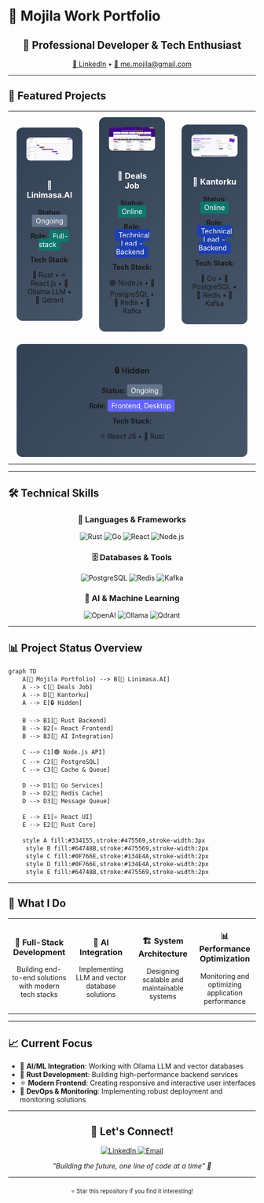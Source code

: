 # 🚀 Mojila Work Portfolio

<div align="center">
  <h2>💼 Professional Developer & Tech Enthusiast</h2>
  <p>
    <a href="https://linkedin.com/in/mojila">🔗 LinkedIn</a> • 
    <a href="mailto:me.mojila@gmail.com">📧 me.mojila@gmail.com</a>
  </p>
</div>

---

## 🎯 Featured Projects

<div align="center">
  <table>
    <tr>
      <td align="center" width="33%">
        <div style="background: linear-gradient(135deg, #334155, #475569); padding: 20px; border-radius: 12px; margin: 10px;">
           <img src="images/linimasa.png" alt="Linimasa.AI Preview" style="width: 100%; max-width: 300px; border-radius: 8px; margin-bottom: 15px;"/>
           <h3><a href="https://github.com/mojila/linimasa-ai" target="_blank" style="color: white; text-decoration: none;">🤖 Linimasa.AI</a></h3>
          <p><strong>Status:</strong> <span style="background: #64748B; color: white; padding: 4px 8px; border-radius: 4px;">Ongoing</span></p>
           <p><strong>Role:</strong> <span style="background: #0F766E; color: white; padding: 4px 8px; border-radius: 4px;">Full-stack</span></p>
          <p><strong>Tech Stack:</strong></p>
          <p>🦀 Rust • ⚛️ React.js • 🧠 Ollama LLM • 🔧 Qdrant</p>
        </div>
      </td>
      <td align="center" width="33%">
        <div style="background: linear-gradient(135deg, #334155, #475569); padding: 20px; border-radius: 12px; margin: 10px;">
           <img src="images/dealls.png" alt="Deals Job Preview" style="width: 100%; max-width: 300px; border-radius: 8px; margin-bottom: 15px;"/>
           <h3><a href="https://dealls.com" target="_blank" style="color: white; text-decoration: none;">💼 Deals Job</a></h3>
          <p><strong>Status:</strong> <span style="background: #0F766E; color: white; padding: 4px 8px; border-radius: 4px;">Online</span></p>
           <p><strong>Role:</strong> <span style="background: #1E40AF; color: white; padding: 4px 8px; border-radius: 4px;">Technical Lead - Backend</span></p>
          <p><strong>Tech Stack:</strong></p>
          <p>🟢 Node.js • 🐘 PostgreSQL • 🔧 Redis • 🎯 Kafka</p>
        </div>
      </td>
      <td align="center" width="33%">
        <div style="background: linear-gradient(135deg, #334155, #475569); padding: 20px; border-radius: 12px; margin: 10px;">
           <img src="images/kantorku.png" alt="Kantorku Preview" style="width: 100%; max-width: 300px; border-radius: 8px; margin-bottom: 15px;"/>
           <h3><a href="https://kantorku.id" target="_blank" style="color: white; text-decoration: none;">🏢 Kantorku</a></h3>
          <p><strong>Status:</strong> <span style="background: #0F766E; color: white; padding: 4px 8px; border-radius: 4px;">Online</span></p>
           <p><strong>Role:</strong> <span style="background: #1E40AF; color: white; padding: 4px 8px; border-radius: 4px;">Technical Lead - Backend</span></p>
          <p><strong>Tech Stack:</strong></p>
          <p>🐹 Go • 🐘 PostgreSQL • 🔧 Redis • 🎯 Kafka</p>
        </div>
      </td>
    </tr>
    <tr>
      <td align="center" colspan="3">
        <div style="background: linear-gradient(135deg, #334155, #475569); padding: 20px; border-radius: 12px; margin: 10px;">
          <h3>🔒 Hidden</h3>
          <p><strong>Status:</strong> <span style="background: #64748B; color: white; padding: 4px 8px; border-radius: 4px;">Ongoing</span></p>
           <p><strong>Role:</strong> <span style="background: #6366F1; color: white; padding: 4px 8px; border-radius: 4px;">Frontend, Desktop</span></p>
          <p><strong>Tech Stack:</strong></p>
          <p>⚛️ React JS • 🦀 Rust</p>
        </div>
      </td>
    </tr>
  </table>
</div>

---

## 🛠️ Technical Skills

<div align="center">
  <h3>🚀 Languages & Frameworks</h3>
  <p>
    <img src="https://img.shields.io/badge/Rust-000000?style=for-the-badge&logo=rust&logoColor=white" alt="Rust"/>
    <img src="https://img.shields.io/badge/Go-00ADD8?style=for-the-badge&logo=go&logoColor=white" alt="Go"/>
    <img src="https://img.shields.io/badge/React-20232A?style=for-the-badge&logo=react&logoColor=61DAFB" alt="React"/>
    <img src="https://img.shields.io/badge/Node.js-43853D?style=for-the-badge&logo=node.js&logoColor=white" alt="Node.js"/>
  </p>
  
  <h3>🗄️ Databases & Tools</h3>
  <p>
    <img src="https://img.shields.io/badge/PostgreSQL-316192?style=for-the-badge&logo=postgresql&logoColor=white" alt="PostgreSQL"/>
    <img src="https://img.shields.io/badge/Redis-DC382D?style=for-the-badge&logo=redis&logoColor=white" alt="Redis"/>
    <img src="https://img.shields.io/badge/Apache_Kafka-231F20?style=for-the-badge&logo=apache-kafka&logoColor=white" alt="Kafka"/>
  </p>
  
  <h3>🤖 AI & Machine Learning</h3>
  <p>
    <img src="https://img.shields.io/badge/OpenAI-412991?style=for-the-badge&logo=openai&logoColor=white" alt="OpenAI"/>
    <img src="https://img.shields.io/badge/Ollama-000000?style=for-the-badge&logo=ollama&logoColor=white" alt="Ollama"/>
    <img src="https://img.shields.io/badge/Qdrant-FF6B6B?style=for-the-badge&logo=qdrant&logoColor=white" alt="Qdrant"/>
  </p>
</div>

---

## 📊 Project Status Overview

```mermaid
graph TD
    A[🚀 Mojila Portfolio] --> B[🤖 Linimasa.AI]
    A --> C[💼 Deals Job]
    A --> D[🏢 Kantorku]
    A --> E[🔒 Hidden]
    
    B --> B1[🦀 Rust Backend]
    B --> B2[⚛️ React Frontend]
    B --> B3[🧠 AI Integration]
    
    C --> C1[🟢 Node.js API]
    C --> C2[🐘 PostgreSQL]
    C --> C3[🔧 Cache & Queue]
    
    D --> D1[🐹 Go Services]
    D --> D2[🔧 Redis Cache]
    D --> D3[🎯 Message Queue]
    
    E --> E1[⚛️ React UI]
    E --> E2[🦀 Rust Core]
    
    style A fill:#334155,stroke:#475569,stroke-width:3px
     style B fill:#64748B,stroke:#475569,stroke-width:2px
     style C fill:#0F766E,stroke:#134E4A,stroke-width:2px
     style D fill:#0F766E,stroke:#134E4A,stroke-width:2px
     style E fill:#64748B,stroke:#475569,stroke-width:2px
```

---

## 🎯 What I Do

<div align="center">
  <table>
    <tr>
      <td align="center" width="25%">
        <h3>🚀 Full-Stack Development</h3>
        <p>Building end-to-end solutions with modern tech stacks</p>
      </td>
      <td align="center" width="25%">
        <h3>🤖 AI Integration</h3>
        <p>Implementing LLM and vector database solutions</p>
      </td>
      <td align="center" width="25%">
        <h3>🏗️ System Architecture</h3>
        <p>Designing scalable and maintainable systems</p>
      </td>
      <td align="center" width="25%">
        <h3>📊 Performance Optimization</h3>
        <p>Monitoring and optimizing application performance</p>
      </td>
    </tr>
  </table>
</div>

---

## 📈 Current Focus

- 🤖 **AI/ML Integration**: Working with Ollama LLM and vector databases
- 🦀 **Rust Development**: Building high-performance backend services
- ⚛️ **Modern Frontend**: Creating responsive and interactive user interfaces
- 🔧 **DevOps & Monitoring**: Implementing robust deployment and monitoring solutions

---

<div align="center">
  <h2>🤝 Let's Connect!</h2>
  <p>
    <a href="https://linkedin.com/in/mojila">
      <img src="https://img.shields.io/badge/LinkedIn-0077B5?style=for-the-badge&logo=linkedin&logoColor=white" alt="LinkedIn"/>
    </a>
    <a href="mailto:me.mojila@gmail.com">
      <img src="https://img.shields.io/badge/Email-D14836?style=for-the-badge&logo=gmail&logoColor=white" alt="Email"/>
    </a>
  </p>
  
  <p><em>"Building the future, one line of code at a time" 🚀</em></p>
</div>

---

<div align="center">
  <sub>⭐ Star this repository if you find it interesting!</sub>
</div>